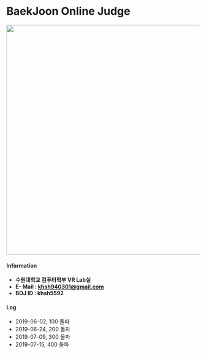 # BaekJoon Online Judge

<img width="600" src="https://user-images.githubusercontent.com/44635266/61845799-b179cb80-aedf-11e9-9ccf-518f5261e9b1.png">

#### Information
* **수원대학교 컴퓨터학부 VR Lab실**
* **E- Mail : khsh940301@gmail.com**
* **BOJ ID : khsh5592**

#### Log
* 2019-06-02, 100 돌파
* 2019-06-24, 200 돌파 
* 2019-07-09, 300 돌파
* 2019-07-15, 400 돌파

